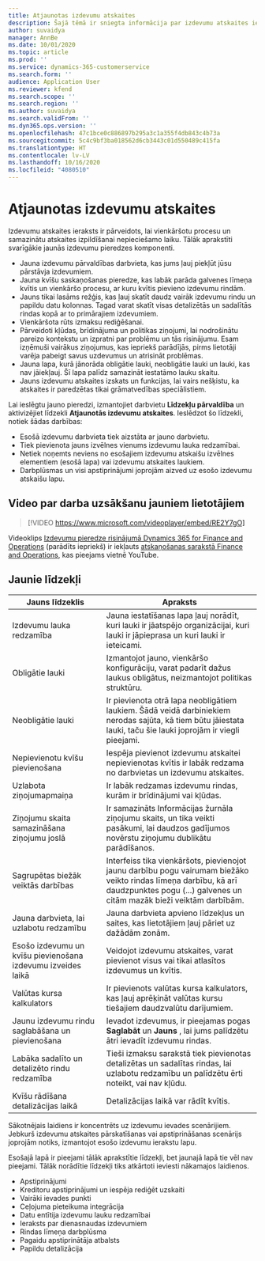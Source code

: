 ```yaml
---
title: Atjaunotas izdevumu atskaites
description: Šajā tēmā ir sniegta informācija par izdevumu atskaites ieraksta pārveidoto un uzlaboto pieredzi.
author: suvaidya
manager: AnnBe
ms.date: 10/01/2020
ms.topic: article
ms.prod: ''
ms.service: dynamics-365-customerservice
ms.search.form: ''
audience: Application User
ms.reviewer: kfend
ms.search.scope: ''
ms.search.region: ''
ms.author: suvaidya
ms.search.validFrom: ''
ms.dyn365.ops.version: ''
ms.openlocfilehash: 47c1bce0c886897b295a3c1a355f4db843c4b73a
ms.sourcegitcommit: 5c4c9bf3ba018562d6cb3443c01d550489c415fa
ms.translationtype: HT
ms.contentlocale: lv-LV
ms.lasthandoff: 10/16/2020
ms.locfileid: "4080510"
---
```

# <a name="expense-reports-reimagined"></a>Atjaunotas izdevumu atskaites

Izdevumu atskaites ieraksts ir pārveidots, lai vienkāršotu procesu un samazinātu atskaites izpildīšanai nepieciešamo laiku. Tālāk aprakstīti svarīgākie jaunās izdevumu pieredzes komponenti.

- Jauna izdevumu pārvaldības darbvieta, kas jums ļauj piekļūt jūsu pārstāvja izdevumiem.
- Jauna kvīšu saskaņošanas pieredze, kas labāk parāda galvenes līmeņa kvītis un vienkāršo procesu, ar kuru kvītis pievieno izdevumu rindām.
- Jauns tikai lasāms režģis, kas ļauj skatīt daudz vairāk izdevumu rindu un papildu datu kolonnas. Tagad varat skatīt visas detalizētās un sadalītās rindas kopā ar to primārajiem izdevumiem.
- Vienkāršota rūts izmaksu rediģēšanai.
- Pārveidoti kļūdas, brīdinājuma un politikas ziņojumi, lai nodrošinātu pareizo kontekstu un izpratni par problēmu un tās risinājumu. Esam izņēmuši vairākus ziņojumus, kas iepriekš parādījās, pirms lietotāji varēja pabeigt savus uzdevumus un atrisināt problēmas.
- Jauna lapa, kurā jānorāda obligātie lauki, neobligātie lauki un lauki, kas nav jāiekļauj. Šī lapa palīdz samazināt iestatāmo lauku skaitu.
- Jauns izdevumu atskaites izskats un funkcijas, lai vairs nešķistu, ka atskaites ir paredzētas tikai grāmatvedības speciālistiem.

Lai ieslēgtu jauno pieredzi, izmantojiet darbvietu **Līdzekļu pārvaldība** un aktivizējiet līdzekli **Atjaunotās izdevumu atskaites**. Ieslēdzot šo līdzekli, notiek šādas darbības:

- Esošā izdevumu darbvieta tiek aizstāta ar jauno darbvietu.
- Tiek pievienota jauns izvēlnes vienums izdevumu lauka redzamībai.
- Netiek noņemts neviens no esošajiem izdevumu atskaišu izvēlnes elementiem (esošā lapa) vai izdevumu atskaites laukiem.
- Darbplūsmas un visi apstiprinājumi joprojām aizved uz esošo izdevumu atskaišu lapu.

## <a name="getting-started-video-for-new-users"></a>Video par darba uzsākšanu jauniem lietotājiem

> [!VIDEO https://www.microsoft.com/videoplayer/embed/RE2Y7gO]

Videoklips [Izdevumu pieredze risinājumā Dynamics 365 for Finance and Operations](https://youtu.be/Ocy-MsTvEE0) (parādīts iepriekš) ir iekļauts [atskaņošanas sarakstā Finance and Operations](https://www.youtube.com/playlist?list=PLcakwueIHoT_SYfIaPGoOhloFoCXiUSyW), kas pieejams vietnē YouTube.

## <a name="new-features"></a>Jaunie līdzekļi

| Jauns līdzeklis | Apraksts |
|---|----|
| Izdevumu lauka redzamība | Jauna iestatīšanas lapa ļauj norādīt, kuri lauki ir jāatspējo organizācijai, kuri lauki ir jāpieprasa un kuri lauki ir ieteicami. |
| Obligātie lauki | Izmantojot jauno, vienkāršo konfigurāciju, varat padarīt dažus laukus obligātus, neizmantojot politikas struktūru. |
| Neobligātie lauki | Ir pievienota otrā lapa neobligātiem laukiem. Šādā veidā darbiniekiem nerodas sajūta, kā tiem būtu jāiestata lauki, taču šie lauki joprojām ir viegli pieejami. |
| Nepievienotu kvīšu pievienošana | Iespēja pievienot izdevumu atskaitei nepievienotas kvītis ir labāk redzama no darbvietas un izdevumu atskaites. |
| Uzlabota ziņojumapmaiņa | Ir labāk redzamas izdevumu rindas, kurām ir brīdinājumi vai kļūdas. |
| Ziņojumu skaita samazināšana ziņojumu joslā| Ir samazināts Informācijas žurnāla ziņojumu skaits, un tika veikti pasākumi, lai daudzos gadījumos novērstu ziņojumu dublikātu parādīšanos. |
| Sagrupētas biežāk veiktās darbības | Interfeiss tika vienkāršots, pievienojot jaunu darbību pogu vairumam biežāko veikto rindas līmeņa darbību, kā arī daudzpunktes pogu (...) galvenes un citām mazāk bieži veiktām darbībām. |
| Jauna darbvieta, lai uzlabotu redzamību | Jauna darbvieta apvieno līdzekļus un saites, kas lietotājiem ļauj pāriet uz dažādām zonām. |
| Esošo izdevumu un kvīšu pievienošana izdevumu izveides laikā | Veidojot izdevumu atskaites, varat pievienot visus vai tikai atlasītos izdevumus un kvītis. |
| Valūtas kursa kalkulators | Ir pievienots valūtas kursa kalkulators, kas ļauj aprēķināt valūtas kursu tiešajiem daudzvalūtu darījumiem. |
| Jaunu izdevumu rindu saglabāšana un pievienošana | Ievadot izdevumus, ir pieejamas pogas **Saglabāt** un **Jauns** , lai jums palīdzētu ātri ievadīt izdevumu rindas. |
| Labāka sadalīto un detalizēto rindu redzamība | Tieši izmaksu sarakstā tiek pievienotas detalizētas un sadalītas rindas, lai uzlabotu redzamību un palīdzētu ērti noteikt, vai nav kļūdu. |
| Kvīšu rādīšana detalizācijas laikā | Detalizācijas laikā var rādīt kvītis. |

Sākotnējais laidiens ir koncentrēts uz izdevumu ievades scenārijiem. Jebkurš izdevumu atskaites pārskatīšanas vai apstiprināšanas scenārijs joprojām notiks, izmantojot esošo izdevumu ierakstu lapu.

Esošajā lapā ir pieejami tālāk aprakstītie līdzekļi, bet jaunajā lapā tie vēl nav pieejami. Tālāk norādītie līdzekļi tiks atkārtoti ieviesti nākamajos laidienos.

- Apstiprinājumi
- Kreditoru apstiprinājumi un iespēja rediģēt uzskaiti
- Vairāki ievades punkti
- Ceļojuma pieteikuma integrācija
- Datu entītija izdevumu lauku redzamībai
- Ieraksts par dienasnaudas izdevumiem
- Rindas līmeņa darbplūsma
- Pagaidu apstiprinātāja atbalsts
- Papildu detalizācija
